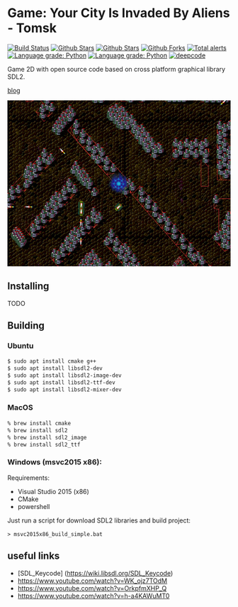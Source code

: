 # Game: Your City Is Invaded By Aliens - Tomsk

[![Build Status](https://travis-ci.org/sea-kg/yourCityIsInvadedByAliens_Tomsk.svg?branch=main)](https://travis-ci.org/sea-kg/yourCityIsInvadedByAliens_Tomsk) [![Github Stars](https://img.shields.io/github/stars/sea-kg/yourCityIsInvadedByAliens_Tomsk.svg?label=github%20%E2%98%85)](https://github.com/sea-kg/yourCityIsInvadedByAliens_Tomsk/) [![Github Stars](https://img.shields.io/github/contributors/sea-kg/yourCityIsInvadedByAliens_Tomsk.svg)](https://github.com/sea-kg/yourCityIsInvadedByAliens_Tomsk/) [![Github Forks](https://img.shields.io/github/forks/sea-kg/yourCityIsInvadedByAliens_Tomsk.svg?label=github%20forks)](https://github.com/sea-kg/yourCityIsInvadedByAliens_Tomsk/) [![Total alerts](https://img.shields.io/lgtm/alerts/g/sea-kg/yourCityIsInvadedByAliens_Tomsk.svg?logo=lgtm&logoWidth=18)](https://lgtm.com/projects/g/sea-kg/yourCityIsInvadedByAliens_Tomsk/alerts/) [![Language grade: Python](https://img.shields.io/lgtm/grade/python/g/sea-kg/yourCityIsInvadedByAliens_Tomsk.svg?logo=lgtm&logoWidth=18)](https://lgtm.com/projects/g/sea-kg/yourCityIsInvadedByAliens_Tomsk/context:python) [![Language grade: Python](https://img.shields.io/lgtm/grade/cpp/g/sea-kg/yourCityIsInvadedByAliens_Tomsk.svg?logo=lgtm&logoWidth=18)](https://lgtm.com/projects/g/sea-kg/yourCityIsInvadedByAliens_Tomsk/context:cpp) [![deepcode](https://www.deepcode.ai/api/gh/badge?key=eyJhbGciOiJIUzI1NiIsInR5cCI6IkpXVCJ9.eyJwbGF0Zm9ybTEiOiJnaCIsIm93bmVyMSI6InNlYS1rZyIsInJlcG8xIjoieW91ckNpdHlJc0ludmFkZWRCeUFsaWVuc19Ub21zayIsImluY2x1ZGVMaW50IjpmYWxzZSwiYXV0aG9ySWQiOjE1NjQxLCJpYXQiOjE2MTgwNTk1Nzh9.TepnsVXpVZe3MscukV6MJFJP7yJT2CUh36MR9rM3bwA)](https://www.deepcode.ai/app/gh/sea-kg/yourCityIsInvadedByAliens_Tomsk/_/dashboard?utm_content=gh%2Fsea-kg%2FyourCityIsInvadedByAliens_Tomsk)

Game 2D with open source code based on cross platform graphical library SDL2.

[blog](https://vk.com/yourcityisinvadedbyaliens_tomsk)

![Alt text](/contrib/main-screen.jpg?raw=true "Main Screen")

## Installing

TODO

## Building

### Ubuntu

```
$ sudo apt install cmake g++
$ sudo apt install libsdl2-dev
$ sudo apt install libsdl2-image-dev
$ sudo apt install libsdl2-ttf-dev
$ sudo apt install libsdl2-mixer-dev
```

### MacOS 

```
% brew install cmake
% brew install sdl2
% brew install sdl2_image
% brew install sdl2_ttf
```

### Windows  (msvc2015 x86):

Requirements:
- Visual Studio 2015 (x86)
- CMake
- powershell

Just run a script for download SDL2 libraries and build project:

```
> msvc2015x86_build_simple.bat
```

## useful links

* [SDL_Keycode] (https://wiki.libsdl.org/SDL_Keycode)
* https://www.youtube.com/watch?v=WK_ojz7TOdM
* https://www.youtube.com/watch?v=OrkpfmXHP_Q
* https://www.youtube.com/watch?v=h-a4KAWuMT0
